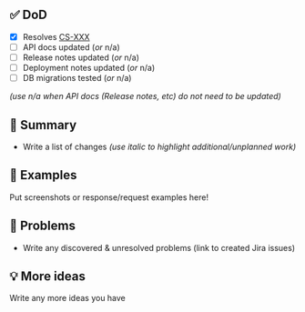 ## ✅ DoD

- [x] Resolves [CS-XXX](https://jira.rfcx.org/browse/CS-XXX)
- [ ] API docs updated (_or_ n/a)
- [ ] Release notes updated (_or_ n/a)
- [ ] Deployment notes updated (_or_ n/a)
- [ ] DB migrations tested (_or_ n/a)

_(use n/a when API docs (Release notes, etc) do not need to be updated)_

## 📝 Summary

- Write a list of changes _(use italic to highlight additional/unplanned work)_

## 📸 Examples

Put screenshots or response/request examples here!

## 🛑 Problems

- Write any discovered & unresolved problems (link to created Jira issues)

## 💡 More ideas

Write any more ideas you have